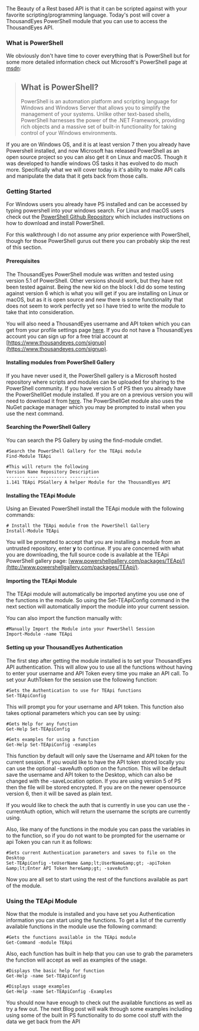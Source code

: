 The Beauty of a Rest based API is that it can be scripted against with your favorite scripting/programming language. Today's post will cover a ThousandEyes PowerShell module that you can use to access the ThousandEyes API.

### What is PowerShell

We obviously don't have time to cover everything that is PowerShell but for some more detailed information check out Microsoft's PowerShell page at [msdn](https://msdn.microsoft.com/en-us/powershell/mt173057.aspx):

> ## What is PowerShell?
> 
> PowerShell is an automation platform and scripting language for Windows and Windows Server that allows you to simplify the management of your systems. Unlike other text-based shells, PowerShell harnesses the power of the .NET Framework, providing rich objects and a massive set of built-in functionality for taking control of your Windows environments.

If you are on Windows OS, and it is at least version 7 then you already have Powershell installed, and now Microsoft has released PowerShell as an open source project so you can also get it on Linux and macOS. Though it was developed to handle windows OS tasks it has evolved to do much more. Specifically what we will cover today is it's ability to make API calls and manipulate the data that it gets back from those calls.

### Getting Started

For Windows users you already have PS installed and can be accessed by typing powershell into your windows search. For Linux and macOS users check out the [PowerShell Github Repository](https://github.com/PowerShell/PowerShell) which includes instructions on how to download and install PowerShell.

For this walkthrough I do not assume any prior experience with PowerShell, though for those PowerShell gurus out there you can probably skip the rest of this section.

#### Prerequisites

The ThousandEyes PowerShell module was written and tested using version 5.1 of PowerShell. Other versions should work, but they have not been tested against. Being the new kid on the block I did do some testing against version 6 which is what you will get if you are installing on Linux or macOS, but as it is open source and new there is some functionality that does not seem to work perfectly yet so I have tried to write the module to take that into consideration.

You will also need a ThousandEyes username and API token which you can get from your profile settings page [here](https://app.thousandeyes.com/settings/account/?section=profile). If you do not have a ThousandEyes account you can sign up for a free trial account at [https://www.thousandeyes.com/signup](https://www.thousandeyes.com/signup).

#### Installing modules from PowerShell Gallery

If you have never used it, the PowerShell gallery is a Microsoft hosted repository where scripts and modules can be uploaded for sharing to the PowerShell community. If you have version 5 of PS then you already have the PowerShellGet module installed. If you are on a previous version you will need to download it from [here](https://msdn.microsoft.com/powershell/reference/5.1/PowerShellGet/PowerShellGet). The PowerShellGet module also uses the NuGet package manager which you may be prompted to install when you use the next command.

#### Searching the PowerShell Gallery

You can search the PS Gallery by using the find-module cmdlet.



    #Search the PowerShell Gallery for the TEApi module
    Find-Module TEApi
    
    #This will return the following
    Version Name Repository Description
    ------- ---- ---------- -----------
    1.141 TEApi PSGallery A helper Module for the ThousandEyes API


#### Installing the TEApi Module

Using an Elevated PowerShell install the TEApi module with the following commands:

    # Install the TEApi module from the PowerShell Gallery
    Install-Module TEApi

You will be prompted to accept that you are installing a module from an untrusted repository, enter **y** to continue. If you are concerned with what you are downloading, the full source code is available at the TEApi PowerShell gallery page: [www.powershellgallery.com/packages/TEApi/](http://www.powershellgallery.com/packages/TEApi/).

#### Importing the TEApi Module

The TEApi module will automatically be imported anytime you use one of the functions in the module. So using the Set-TEApiConfig command in the next section will automatically import the module into your current session.

You can also import the function manually with:

    #Manually Import the Module into your PowerShell Session
    Import-Module -name TEApi

#### Setting up your ThousandEyes Authentication

The first step after getting the module installed is to set your ThousandEyes API authentication. This will allow you to use all the functions without having to enter your username and API Token every time you make an API call. To set your AuthToken for the session use the following function:

    #Sets the Authentication to use for TEApi functions
    Set-TEApiConfig

This will prompt you for your username and API token. This function also takes optional parameters which you can see by using:


    #Gets Help for any function
    Get-Help Set-TEApiConfig

    #Gets examples for using a function
    Get-Help Set-TEApiConfig -examples


This function by default will only save the Username and API token for the current session. If you would like to have the API token stored locally you can use the optional -saveAuth option on the function. This will be default save the username and API token to the Desktop, which can also be changed with the -saveLocation option. If you are using version 5 of PS then the file will be stored encrypted. If you are on the newer opensource version 6, then it will be saved as plain text.

If you would like to check the auth that is currently in use you can use the -currentAuth option, which will return the username the scripts are currently using.

Also, like many of the functions in the module you can pass the variables in to the function, so if you do not want to be prompted for the username or api Token you can run it as follows:


    #Sets current Authentication parameters and saves to file on the Desktop
    Set-TEApiConfig -teUserName &amp;lt;UserName&amp;gt; -apiToken &amp;lt;Enter API Token here&amp;gt; -saveAuth


Now you are all set to start using the rest of the functions available as part of the module.

### Using the TEApi Module

Now that the module is installed and you have set you Authentication information you can start using the functions. To get a list of the currently available functions in the module use the following command:

    #Gets the functions available in the TEApi module
    Get-Command -module TEApi

Also, each function has built in help that you can use to grab the parameters the function will accept as well as examples of the usage.


    #Displays the basic help for function
    Get-Help -name Set-TEApiConfig
    
    #Displays usage examples
    Get-Help -name Set-TEApiConfig -Examples

You should now have enough to check out the available functions as well as try a few out. The next Blog post will walk through some examples including using some of the built in PS functionality to do some cool stuff with the data we get back from the API
